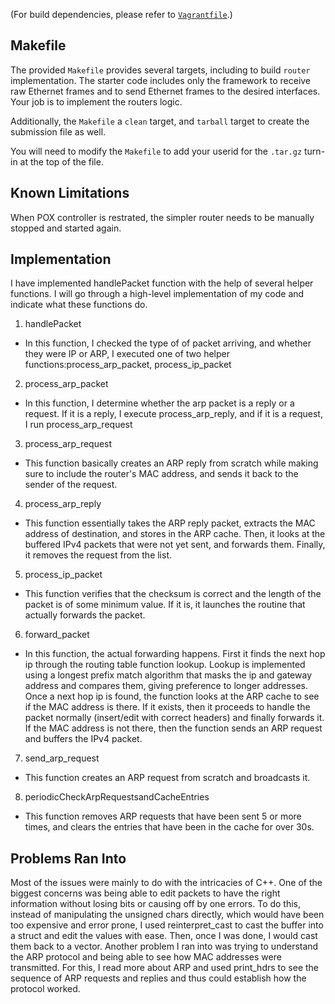 
(For build dependencies, please refer to [`Vagrantfile`](Vagrantfile).)

## Makefile

The provided `Makefile` provides several targets, including to build `router` implementation.  The starter code includes only the framework to receive raw Ethernet frames and to send Ethernet frames to the desired interfaces.  Your job is to implement the routers logic.

Additionally, the `Makefile` a `clean` target, and `tarball` target to create the submission file as well.

You will need to modify the `Makefile` to add your userid for the `.tar.gz` turn-in at the top of the file.

## Known Limitations

When POX controller is restrated, the simpler router needs to be manually stopped and started again.

## Implementation

I have implemented handlePacket function with the help of several helper functions. I will go through a high-level implementation of my code and indicate
what these functions do. 

1) handlePacket 
- In this function, I checked the type of of packet arriving, and whether they were IP or ARP, I executed one of two helper functions:process_arp_packet,  process_ip_packet

2) process_arp_packet
- In this function, I determine whether the arp packet is a reply or a request. If it is a reply, I execute process_arp_reply, and if it is 
  a request, I run process_arp_request

3) process_arp_request
- This function basically creates an ARP reply from scratch while making sure to include the router's MAC address, and sends it back to the sender of the  	 request.	

4) process_arp_reply
- This function essentially takes the ARP reply packet, extracts the MAC address of destination, and stores in the ARP cache. Then, it looks at
  the buffered IPv4 packets that were not yet sent, and forwards them. Finally, it removes the request from the list.

5) process_ip_packet
- This function verifies that the checksum is correct and the length of the packet is of some minimum value. If it is, it launches the routine that 
  actually forwards the packet.

6) forward_packet
- In this function, the actual forwarding happens. First it finds the next hop ip through the routing table function lookup. Lookup is implemented using
  a longest prefix match algorithm that masks the ip and gateway address and compares them, giving preference to longer addresses. Once a next hop ip is
  found, the function looks at the ARP cache to see if the MAC address is there. If it exists, then it proceeds to handle the packet normally (insert/edit with correct headers) and finally forwards it. If the MAC address is not there, then the function sends an ARP request and buffers the IPv4 packet.

7) send_arp_request
- This function creates an ARP request from scratch and broadcasts it. 

8) periodicCheckArpRequestsandCacheEntries
- This function removes ARP requests that have been sent 5 or more times, and clears the entries that have been in the cache for over 30s.

## Problems Ran Into

Most of the issues were mainly to do with the intricacies of C++. One of the biggest concerns was being able to edit packets to have the right information without losing bits or causing off by one errors. To do this, instead of manipulating the unsigned chars directly, which would have been too expensive and error prone, I used reinterpret_cast to cast the buffer into a struct and edit the values with ease. Then, once I was done, I would cast them back to a vector. Another problem I ran into was trying to understand the ARP protocol and being able to see how MAC addresses were transmitted. For this, I read more about ARP and used print_hdrs to see the sequence of ARP requests and replies and thus could establish how the protocol worked. 


